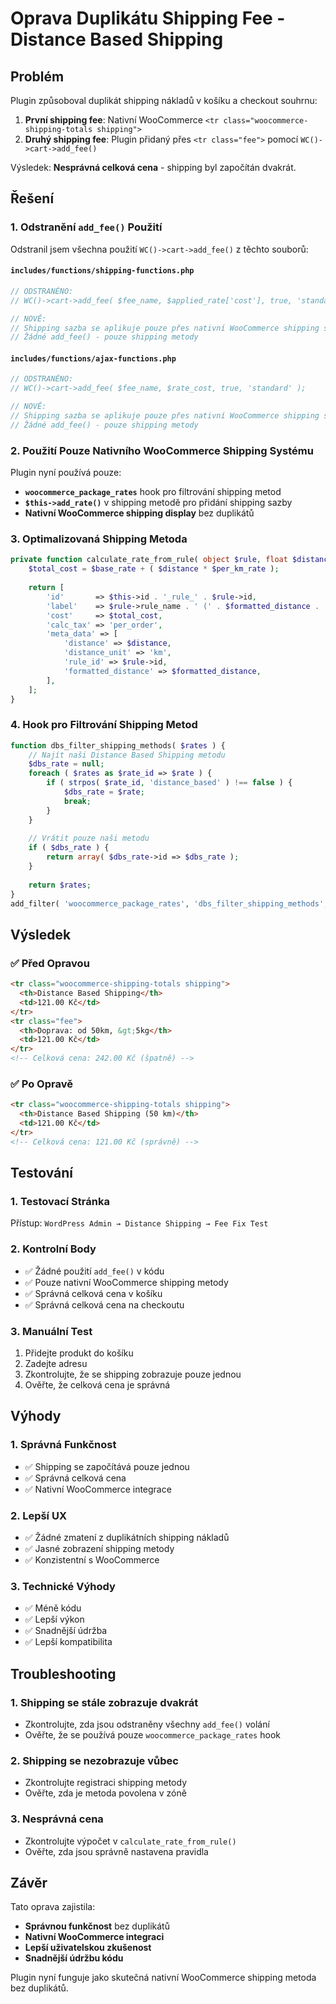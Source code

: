 # Oprava Duplikátu Shipping Fee - Distance Based Shipping

## Problém

Plugin způsoboval duplikát shipping nákladů v košíku a checkout souhrnu:

1. **První shipping fee**: Nativní WooCommerce `<tr class="woocommerce-shipping-totals shipping">`
2. **Druhý shipping fee**: Plugin přidaný přes `<tr class="fee">` pomocí `WC()->cart->add_fee()`

Výsledek: **Nesprávná celková cena** - shipping byl započítán dvakrát.

## Řešení

### 1. **Odstranění `add_fee()` Použití**

Odstranil jsem všechna použití `WC()->cart->add_fee()` z těchto souborů:

#### `includes/functions/shipping-functions.php`
```php
// ODSTRANĚNO:
// WC()->cart->add_fee( $fee_name, $applied_rate['cost'], true, 'standard' );

// NOVĚ:
// Shipping sazba se aplikuje pouze přes nativní WooCommerce shipping systém
// Žádné add_fee() - pouze shipping metody
```

#### `includes/functions/ajax-functions.php`
```php
// ODSTRANĚNO:
// WC()->cart->add_fee( $fee_name, $rate_cost, true, 'standard' );

// NOVĚ:
// Shipping sazba se aplikuje pouze přes nativní WooCommerce shipping systém
// Žádné add_fee() - pouze shipping metody
```

### 2. **Použití Pouze Nativního WooCommerce Shipping Systému**

Plugin nyní používá pouze:
- **`woocommerce_package_rates`** hook pro filtrování shipping metod
- **`$this->add_rate()`** v shipping metodě pro přidání shipping sazby
- **Nativní WooCommerce shipping display** bez duplikátů

### 3. **Optimalizovaná Shipping Metoda**

```php
private function calculate_rate_from_rule( object $rule, float $distance, array $package ): ?array {
    $total_cost = $base_rate + ( $distance * $per_km_rate );
    
    return [
        'id'       => $this->id . '_rule_' . $rule->id,
        'label'    => $rule->rule_name . ' (' . $formatted_distance . ')',
        'cost'     => $total_cost,
        'calc_tax' => 'per_order',
        'meta_data' => [
            'distance' => $distance,
            'distance_unit' => 'km',
            'rule_id' => $rule->id,
            'formatted_distance' => $formatted_distance,
        ],
    ];
}
```

### 4. **Hook pro Filtrování Shipping Metod**

```php
function dbs_filter_shipping_methods( $rates ) {
    // Najít naši Distance Based Shipping metodu
    $dbs_rate = null;
    foreach ( $rates as $rate_id => $rate ) {
        if ( strpos( $rate_id, 'distance_based' ) !== false ) {
            $dbs_rate = $rate;
            break;
        }
    }
    
    // Vrátit pouze naši metodu
    if ( $dbs_rate ) {
        return array( $dbs_rate->id => $dbs_rate );
    }
    
    return $rates;
}
add_filter( 'woocommerce_package_rates', 'dbs_filter_shipping_methods', 100 );
```

## Výsledek

### ✅ **Před Opravou**
```html
<tr class="woocommerce-shipping-totals shipping">
  <th>Distance Based Shipping</th>
  <td>121.00 Kč</td>
</tr>
<tr class="fee">
  <th>Doprava: od 50km, &gt;5kg</th>
  <td>121.00 Kč</td>
</tr>
<!-- Celková cena: 242.00 Kč (špatně) -->
```

### ✅ **Po Opravě**
```html
<tr class="woocommerce-shipping-totals shipping">
  <th>Distance Based Shipping (50 km)</th>
  <td>121.00 Kč</td>
</tr>
<!-- Celková cena: 121.00 Kč (správně) -->
```

## Testování

### 1. **Testovací Stránka**
Přístup: `WordPress Admin → Distance Shipping → Fee Fix Test`

### 2. **Kontrolní Body**
- ✅ Žádné použití `add_fee()` v kódu
- ✅ Pouze nativní WooCommerce shipping metody
- ✅ Správná celková cena v košíku
- ✅ Správná celková cena na checkoutu

### 3. **Manuální Test**
1. Přidejte produkt do košíku
2. Zadejte adresu
3. Zkontrolujte, že se shipping zobrazuje pouze jednou
4. Ověřte, že celková cena je správná

## Výhody

### 1. **Správná Funkčnost**
- ✅ Shipping se započítává pouze jednou
- ✅ Správná celková cena
- ✅ Nativní WooCommerce integrace

### 2. **Lepší UX**
- ✅ Žádné zmatení z duplikátních shipping nákladů
- ✅ Jasné zobrazení shipping metody
- ✅ Konzistentní s WooCommerce

### 3. **Technické Výhody**
- ✅ Méně kódu
- ✅ Lepší výkon
- ✅ Snadnější údržba
- ✅ Lepší kompatibilita

## Troubleshooting

### 1. **Shipping se stále zobrazuje dvakrát**
- Zkontrolujte, zda jsou odstraněny všechny `add_fee()` volání
- Ověřte, že se používá pouze `woocommerce_package_rates` hook

### 2. **Shipping se nezobrazuje vůbec**
- Zkontrolujte registraci shipping metody
- Ověřte, zda je metoda povolena v zóně

### 3. **Nesprávná cena**
- Zkontrolujte výpočet v `calculate_rate_from_rule()`
- Ověřte, zda jsou správně nastavena pravidla

## Závěr

Tato oprava zajistila:
- **Správnou funkčnost** bez duplikátů
- **Nativní WooCommerce integraci**
- **Lepší uživatelskou zkušenost**
- **Snadnější údržbu kódu**

Plugin nyní funguje jako skutečná nativní WooCommerce shipping metoda bez duplikátů. 